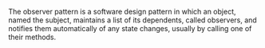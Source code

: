 The observer pattern is a software design pattern in which an object, named the subject, maintains a list of its dependents, called observers, and notifies them automatically of any state changes, usually by calling one of their methods. 
